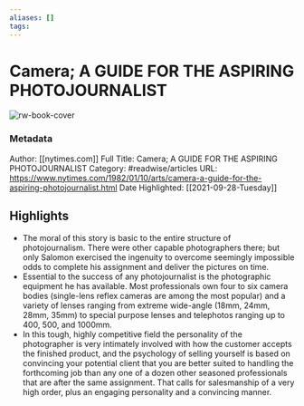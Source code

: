 ```yaml
---
aliases: []
tags:
---
```

# Camera; A GUIDE FOR THE ASPIRING PHOTOJOURNALIST

![rw-book-cover](https://readwise-assets.s3.amazonaws.com/static/images/article4.6bc1851654a0.png)
### Metadata
Author: [[nytimes.com]]
Full Title: Camera; A GUIDE FOR THE ASPIRING PHOTOJOURNALIST
Category: #readwise/articles
URL: https://www.nytimes.com/1982/01/10/arts/camera-a-guide-for-the-aspiring-photojournalist.html
Date Highlighted: [[2021-09-28-Tuesday]]

## Highlights
- The moral of this story is basic to the entire structure of photojournalism. There were other capable photographers there; but only Salomon exercised the ingenuity to overcome seemingly impossible odds to complete his assignment and deliver the pictures on time.
- Essential to the success of any photojournalist is the photographic equipment he has available. Most professionals own four to six camera bodies (single-lens reflex cameras are among the most popular) and a variety of lenses ranging from extreme wide-angle (18mm, 24mm, 28mm, 35mm) to special purpose lenses and telephotos ranging up to 400, 500, and 1000mm.
- In this tough, highly competitive field the personality of the photographer is very intimately involved with how the customer accepts the finished product, and the psychology of selling yourself is based on convincing your potential client that you are better suited to handling the forthcoming job than any one of a dozen other seasoned professionals that are after the same assignment. That calls for salesmanship of a very high order, plus an engaging personality and a convincing manner.

